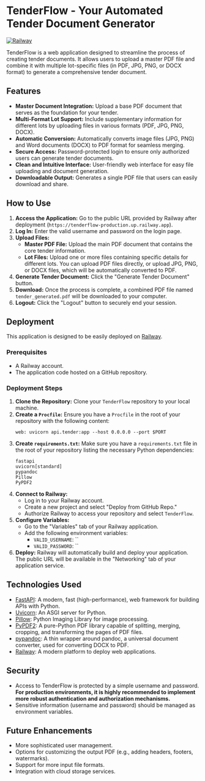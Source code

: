 # TenderFlow - Your Automated Tender Document Generator

[![Railway](https://railway.app/button.svg)](https://railway.app/new/template)

TenderFlow is a web application designed to streamline the process of creating tender documents. It allows users to upload a master PDF file and combine it with multiple lot-specific files (in PDF, JPG, PNG, or DOCX format) to generate a comprehensive tender document.

## Features

* **Master Document Integration:** Upload a base PDF document that serves as the foundation for your tender.
* **Multi-Format Lot Support:** Include supplementary information for different lots by uploading files in various formats (PDF, JPG, PNG, DOCX).
* **Automatic Conversion:** Automatically converts image files (JPG, PNG) and Word documents (DOCX) to PDF format for seamless merging.
* **Secure Access:** Password-protected login to ensure only authorized users can generate tender documents.
* **Clean and Intuitive Interface:** User-friendly web interface for easy file uploading and document generation.
* **Downloadable Output:** Generates a single PDF file that users can easily download and share.

## How to Use

1.  **Access the Application:** Go to the public URL provided by Railway after deployment (`https://tenderflow-production.up.railway.app`).
2.  **Log In:** Enter the valid username and password on the login page.
3.  **Upload Files:**
    * **Master PDF File:** Upload the main PDF document that contains the core tender information.
    * **Lot Files:** Upload one or more files containing specific details for different lots. You can upload PDF files directly, or upload JPG, PNG, or DOCX files, which will be automatically converted to PDF.
4.  **Generate Tender Document:** Click the "Generate Tender Document" button.
5.  **Download:** Once the process is complete, a combined PDF file named `tender_generated.pdf` will be downloaded to your computer.
6.  **Logout:** Click the "Logout" button to securely end your session.

## Deployment

This application is designed to be easily deployed on [Railway](https://railway.app/).

### Prerequisites

* A Railway account.
* The application code hosted on a GitHub repository.

### Deployment Steps

1.  **Clone the Repository:** Clone your `TenderFlow` repository to your local machine.
2.  **Create a `Procfile`:** Ensure you have a `Procfile` in the root of your repository with the following content:
    ```
    web: uvicorn api.tender:app --host 0.0.0.0 --port $PORT
    ```
3.  **Create `requirements.txt`:** Make sure you have a `requirements.txt` file in the root of your repository listing the necessary Python dependencies:
    ```
    fastapi
    uvicorn[standard]
    pypandoc
    Pillow
    PyPDF2
    ```
4.  **Connect to Railway:**
    * Log in to your Railway account.
    * Create a new project and select "Deploy from GitHub Repo."
    * Authorize Railway to access your repository and select `TenderFlow`.
5.  **Configure Variables:**
    * Go to the "Variables" tab of your Railway application.
    * Add the following environment variables:
        * `VALID_USERNAME`: ``
        * `VALID_PASSWORD`: ``
6.  **Deploy:** Railway will automatically build and deploy your application. The public URL will be available in the "Networking" tab of your application service.

## Technologies Used

* [FastAPI](https://fastapi.tiangolo.com/): A modern, fast (high-performance), web framework for building APIs with Python.
* [Uvicorn](https://www.uvicorn.org/): An ASGI server for Python.
* [Pillow](https://pillow.readthedocs.io/en/stable/): Python Imaging Library for image processing.
* [PyPDF2](https://pypdf2.readthedocs.io/en/latest/): A pure-Python PDF library capable of splitting, merging, cropping, and transforming the pages of PDF files.
* [pypandoc](https://pypandoc.readthedocs.io/en/latest/): A thin wrapper around pandoc, a universal document converter, used for converting DOCX to PDF.
* [Railway](https://railway.app/): A modern platform to deploy web applications.

## Security

* Access to TenderFlow is protected by a simple username and password. **For production environments, it is highly recommended to implement more robust authentication and authorization mechanisms.**
* Sensitive information (username and password) should be managed as environment variables.

## Future Enhancements

* More sophisticated user management.
* Options for customizing the output PDF (e.g., adding headers, footers, watermarks).
* Support for more input file formats.
* Integration with cloud storage services.

